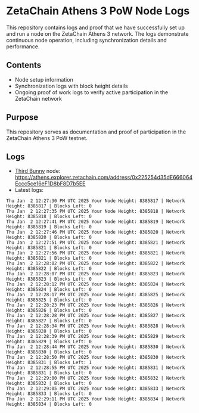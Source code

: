 # ZetaChain Athens 3 PoW Node Logs
This repository contains logs and proof that we have successfully set up and run a node on the ZetaChain Athens 3 network. The logs demonstrate continuous node operation, including synchronization details and performance.

## Contents
- Node setup information
- Synchronization logs with block height details
- Ongoing proof of work logs to verify active participation in the ZetaChain network

## Purpose
This repository serves as documentation and proof of participation in the ZetaChain Athens 3 PoW testnet.

## Logs

- [Third Bunny](https://thirdbunny.xyz/) node: https://athens.explorer.zetachain.com/address/0x225254d35dE666064Eccc5ce16eF1D8bF8D7b5EE
- Latest logs:
```
Thu Jan  2 12:27:30 PM UTC 2025 Your Node Height: 8385817 | Network Height: 8385817 | Blocks Left: 0
Thu Jan  2 12:27:35 PM UTC 2025 Your Node Height: 8385818 | Network Height: 8385818 | Blocks Left: 0
Thu Jan  2 12:27:41 PM UTC 2025 Your Node Height: 8385819 | Network Height: 8385819 | Blocks Left: 0
Thu Jan  2 12:27:46 PM UTC 2025 Your Node Height: 8385820 | Network Height: 8385820 | Blocks Left: 0
Thu Jan  2 12:27:51 PM UTC 2025 Your Node Height: 8385821 | Network Height: 8385821 | Blocks Left: 0
Thu Jan  2 12:27:56 PM UTC 2025 Your Node Height: 8385821 | Network Height: 8385821 | Blocks Left: 0
Thu Jan  2 12:28:02 PM UTC 2025 Your Node Height: 8385822 | Network Height: 8385822 | Blocks Left: 0
Thu Jan  2 12:28:07 PM UTC 2025 Your Node Height: 8385823 | Network Height: 8385823 | Blocks Left: 0
Thu Jan  2 12:28:12 PM UTC 2025 Your Node Height: 8385824 | Network Height: 8385824 | Blocks Left: 0
Thu Jan  2 12:28:17 PM UTC 2025 Your Node Height: 8385825 | Network Height: 8385825 | Blocks Left: 0
Thu Jan  2 12:28:23 PM UTC 2025 Your Node Height: 8385826 | Network Height: 8385826 | Blocks Left: 0
Thu Jan  2 12:28:28 PM UTC 2025 Your Node Height: 8385827 | Network Height: 8385827 | Blocks Left: 0
Thu Jan  2 12:28:34 PM UTC 2025 Your Node Height: 8385828 | Network Height: 8385828 | Blocks Left: 0
Thu Jan  2 12:28:39 PM UTC 2025 Your Node Height: 8385829 | Network Height: 8385829 | Blocks Left: 0
Thu Jan  2 12:28:44 PM UTC 2025 Your Node Height: 8385830 | Network Height: 8385830 | Blocks Left: 0
Thu Jan  2 12:28:50 PM UTC 2025 Your Node Height: 8385830 | Network Height: 8385831 | Blocks Left: 1
Thu Jan  2 12:28:55 PM UTC 2025 Your Node Height: 8385831 | Network Height: 8385831 | Blocks Left: 0
Thu Jan  2 12:29:00 PM UTC 2025 Your Node Height: 8385832 | Network Height: 8385832 | Blocks Left: 0
Thu Jan  2 12:29:05 PM UTC 2025 Your Node Height: 8385833 | Network Height: 8385833 | Blocks Left: 0
Thu Jan  2 12:29:11 PM UTC 2025 Your Node Height: 8385834 | Network Height: 8385834 | Blocks Left: 0
```
